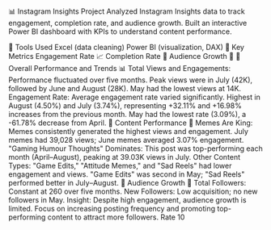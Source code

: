 📊 Instagram Insights Project
Analyzed Instagram Insights data to track engagement, completion rate, and audience growth.
Built an interactive Power BI dashboard with KPIs to understand content performance.

🔹 Tools Used
Excel (data cleaning)
Power BI (visualization, DAX)
🔹 Key Metrics
Engagement Rate 📈
Completion Rate 🎯
Audience Growth 👥
🔹 Overall Performance and Trends 📊
Total Views and Engagements: Performance fluctuated over five months. Peak views were in July (42K), followed by June and August (28K). May had the lowest views at 14K.
Engagement Rate: Average engagement rate varied significantly. Highest in August (4.50%) and July (3.74%), representing +32.11% and +16.98% increases from the previous month. May had the lowest rate (3.09%), a -61.78% decrease from April.
🔹 Content Performance 🎯
Memes Are King: Memes consistently generated the highest views and engagement. July memes had 39,028 views; June memes averaged 3.07% engagement.
"Gaming Humour Thoughts" Dominates: This post was top-performing each month (April–August), peaking at 39.03K views in July.
Other Content Types: "Game Edits," "Attitude Memes," and "Sad Reels" had lower engagement and views. "Game Edits" was second in May; "Sad Reels" performed better in July–August.
🔹 Audience Growth 👥
Total Followers: Constant at 260 over five months.
New Followers: Low acquisition; no new followers in May.
Insight: Despite high engagement, audience growth is limited. Focus on increasing posting frequency and promoting top-performing content to attract more followers. Rate 10

